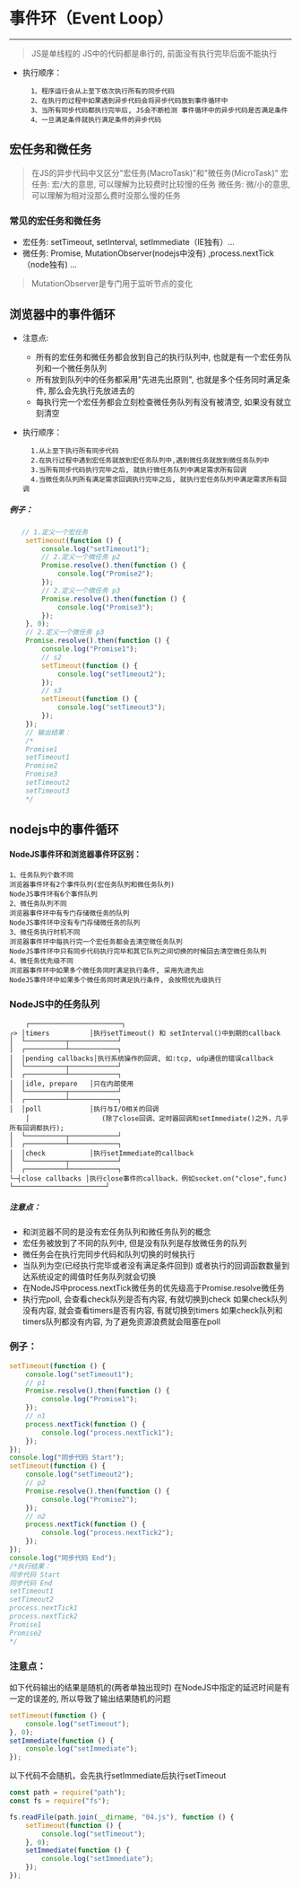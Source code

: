 # 事件环（Event Loop）
------ 
> JS是单线程的
  JS中的代码都是串行的, 前面没有执行完毕后面不能执行
+ 执行顺序：

		1、程序运行会从上至下依次执行所有的同步代码
		2、在执行的过程中如果遇到异步代码会将异步代码放到事件循环中
		3、当所有同步代码都执行完毕后, JS会不断检测 事件循环中的异步代码是否满足条件
		4、一旦满足条件就执行满足条件的异步代码
## 宏任务和微任务
>在JS的异步代码中又区分"宏任务(MacroTask)"和"微任务(MicroTask)"
宏任务: 宏/大的意思, 可以理解为比较费时比较慢的任务
微任务: 微/小的意思, 可以理解为相对没那么费时没那么慢的任务
### 常见的宏任务和微任务
+ 宏任务: setTimeout, setInterval, setImmediate（IE独有）...
+ 微任务: Promise, MutationObserver(nodejs中没有) ,process.nextTick（node独有) ...

> MutationObserver是专门用于监听节点的变化

## 浏览器中的事件循环
+ 注意点: 
	+ 所有的宏任务和微任务都会放到自己的执行队列中, 也就是有一个宏任务队列和一个微任务队列
    + 所有放到队列中的任务都采用"先进先出原则", 也就是多个任务同时满足条件, 那么会先执行先放进去的
	+ 每执行完一个宏任务都会立刻检查微任务队列有没有被清空, 如果没有就立刻清空

+ 执行顺序：

		1.从上至下执行所有同步代码
		2.在执行过程中遇到宏任务就放到宏任务队列中,遇到微任务就放到微任务队列中
		3.当所有同步代码执行完毕之后, 就执行微任务队列中满足需求所有回调
		4.当微任务队列所有满足需求回调执行完毕之后, 就执行宏任务队列中满足需求所有回调

##### 例子：
```javascript
   // 1.定义一个宏任务
    setTimeout(function () {
        console.log("setTimeout1");
        // 2.定义一个微任务 p2
        Promise.resolve().then(function () {
            console.log("Promise2");
        });
        // 2.定义一个微任务 p3
        Promise.resolve().then(function () {
            console.log("Promise3");
        });
    }, 0);
    // 2.定义一个微任务 p3
    Promise.resolve().then(function () {
        console.log("Promise1");
        // s2
        setTimeout(function () {
            console.log("setTimeout2");
        });
        // s3
        setTimeout(function () {
            console.log("setTimeout3");
        });
    });
	// 输出结果：
	/*
	Promise1
	setTimeout1
	Promise2
	Promise3
	setTimeout2
	setTimeout3
	*/
```

## nodejs中的事件循环
#### NodeJS事件环和浏览器事件环区别：
	1、任务队列个数不同
	浏览器事件环有2个事件队列(宏任务队列和微任务队列)
	NodeJS事件环有6个事件队列
	2、微任务队列不同
	浏览器事件环中有专门存储微任务的队列
	NodeJS事件环中没有专门存储微任务的队列
	3、微任务执行时机不同
	浏览器事件环中每执行完一个宏任务都会去清空微任务队列
	NodeJS事件环中只有同步代码执行完毕和其它队列之间切换的时候回去清空微任务队列
	4、微任务优先级不同
	浏览器事件环中如果多个微任务同时满足执行条件, 采用先进先出
	NodeJS事件环中如果多个微任务同时满足执行条件, 会按照优先级执行
### NodeJS中的任务队列
	    ┌───────────────────────┐
	┌> │timers          │执行setTimeout() 和 setInterval()中到期的callback
	│  └──────────┬────────────┘
	│  ┌──────────┴────────────┐
	│  │pending callbacks│执行系统操作的回调, 如:tcp, udp通信的错误callback
	│  └──────────┬────────────┘
	│  ┌──────────┴────────────┐
	│  │idle, prepare   │只在内部使用
	│  └──────────┬────────────┘
	│  ┌──────────┴────────────┐
	│  │poll            │执行与I/O相关的回调
	    │                  (除了close回调、定时器回调和setImmediate()之外，几乎所有回调都执行);
	│  └──────────┬────────────┘
	│  ┌──────────┴────────────┐
	│  │check           │执行setImmediate的callback
	│  └──────────┬────────────┘
	│  ┌──────────┴────────────┐
	└─┤close callbacks │执行close事件的callback，例如socket.on("close",func)
    └───────────────────────┘

##### 注意点：
+ 和浏览器不同的是没有宏任务队列和微任务队列的概念
+ 宏任务被放到了不同的队列中, 但是没有队列是存放微任务的队列
+ 微任务会在执行完同步代码和队列切换的时候执行
+ 当队列为空(已经执行完毕或者没有满足条件回到)
或者执行的回调函数数量到达系统设定的阈值时任务队列就会切换
+ 在NodeJS中process.nextTick微任务的优先级高于Promise.resolve微任务
+ 执行完poll, 会查看check队列是否有内容, 有就切换到check
如果check队列没有内容, 就会查看timers是否有内容, 有就切换到timers
如果check队列和timers队列都没有内容, 为了避免资源浪费就会阻塞在poll

### 例子：
```javascript
setTimeout(function () {
    console.log("setTimeout1");
    // p1
    Promise.resolve().then(function () {
        console.log("Promise1");
    });
    // n1
    process.nextTick(function () {
        console.log("process.nextTick1");
    });
});
console.log("同步代码 Start");
setTimeout(function () {
    console.log("setTimeout2");
    // p2
    Promise.resolve().then(function () {
        console.log("Promise2");
    });
    // n2
    process.nextTick(function () {
        console.log("process.nextTick2");
    });
});
console.log("同步代码 End");
/*执行结果：
同步代码 Start
同步代码 End
setTimeout1
setTimeout2
process.nextTick1
process.nextTick2
Promise1
Promise2
*/
```

### 注意点：
如下代码输出的结果是随机的(两者单独出现时)
        在NodeJS中指定的延迟时间是有一定的误差的, 所以导致了输出结果随机的问题
```javascript
setTimeout(function () {
    console.log("setTimeout");
}, 0);
setImmediate(function () {
    console.log("setImmediate");
});
```

以下代码不会随机，会先执行setImmediate后执行setTimeout
```javascript
const path = require("path");
const fs = require("fs");

fs.readFile(path.join(__dirname, "04.js"), function () {
    setTimeout(function () {
        console.log("setTimeout");
    }, 0);
    setImmediate(function () {
        console.log("setImmediate");
    });
});
```